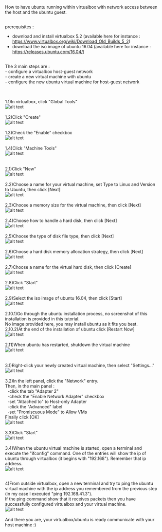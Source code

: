 How to have ubuntu running within virtualbox with network access between the host and the ubuntu guest.<br/>
<br/>

prerequisites :<br/>
- download and install virtualbox 5.2 (available here for instance : https://www.virtualbox.org/wiki/Download_Old_Builds_5_2)<br/>
- download the iso image of ubuntu 16.04 (available here for instance : https://releases.ubuntu.com/16.04/)<br/>
<br/>
The 3 main steps are :<br/>
- configure a virtualbox host-guest network<br/>
- create a new virtual machine with ubuntu<br/>
- configure the new ubuntu virtual machine for host-guest network<br/>
<br/>
<br/>

1.1)In virtualbox, click "Global Tools"<br/>
![alt text](https://github.com/thomascolomba/virtualbox_ubuntuWithNetworkAccessToGuest/blob/master/step1-1.png?raw=true)<br/><br/>
1.2)Click "Create"<br/>
![alt text](https://github.com/thomascolomba/virtualbox_ubuntuWithNetworkAccessToGuest/blob/master/step1-2.png?raw=true)<br/><br/>
1.3)Check the "Enable" checkbox<br/>
![alt text](https://github.com/thomascolomba/virtualbox_ubuntuWithNetworkAccessToGuest/blob/master/step1-3.png?raw=true)<br/><br/>
1.4)Click "Machine Tools"<br/>
![alt text](https://github.com/thomascolomba/virtualbox_ubuntuWithNetworkAccessToGuest/blob/master/step1-4.png?raw=true)<br/><br/>
<br/>
2.1)Click "New"<br/>
![alt text](https://github.com/thomascolomba/virtualbox_ubuntuWithNetworkAccessToGuest/blob/master/step2-1.png?raw=true)<br/><br/>
2.2)Choose a name for your virtual machine, set Type to Linux and Version to Ubuntu, then click [Next]<br/>
![alt text](https://github.com/thomascolomba/virtualbox_ubuntuWithNetworkAccessToGuest/blob/master/step2-2.png?raw=true)<br/><br/>
2.3)Choose a memory size for the virtual machine, then click [Next]<br/>
![alt text](https://github.com/thomascolomba/virtualbox_ubuntuWithNetworkAccessToGuest/blob/master/step2-3.png?raw=true)<br/><br/>
2.4)Choose how to handle a hard disk, then click [Next]<br/>
![alt text](https://github.com/thomascolomba/virtualbox_ubuntuWithNetworkAccessToGuest/blob/master/step2-4.png?raw=true)<br/><br/>
2.5)Choose the type of disk file type, then click [Next]<br/>
![alt text](https://github.com/thomascolomba/virtualbox_ubuntuWithNetworkAccessToGuest/blob/master/step2-5.png?raw=true)<br/><br/>
2.6)Choose a hard disk memory allocation strategy, then click [Next]<br/>
![alt text](https://github.com/thomascolomba/virtualbox_ubuntuWithNetworkAccessToGuest/blob/master/step2-6.png?raw=true)<br/><br/>
2.7)Choose a name for the virtual hard disk, then click [Create]<br/>
![alt text](https://github.com/thomascolomba/virtualbox_ubuntuWithNetworkAccessToGuest/blob/master/step2-7.png?raw=true)<br/><br/>
2.8)Click "Start"<br/>
![alt text](https://github.com/thomascolomba/virtualbox_ubuntuWithNetworkAccessToGuest/blob/master/step2-8.png?raw=true)<br/><br/>
2.9)Select the iso image of ubuntu 16.04, then click [Start]<br/>
![alt text](https://github.com/thomascolomba/virtualbox_ubuntuWithNetworkAccessToGuest/blob/master/step2-9.png?raw=true)<br/><br/>
2.10.1)Go through the ubuntu installation process, no screenshot of this installation is provided in this tutorial.<br/>
No image provided here, you may install ubuntu as it fits you best.<br/>
2.10.2)At the end of the installation of ubuntu click [Restart Now]<br/>
![alt text](https://github.com/thomascolomba/virtualbox_ubuntuWithNetworkAccessToGuest/blob/master/step2-10.png?raw=true)<br/><br/>
2.11)When ubuntu has restarted, shutdown the virtual machine<br/>
![alt text](https://github.com/thomascolomba/virtualbox_ubuntuWithNetworkAccessToGuest/blob/master/step2-11.png?raw=true)<br/><br/>
<br/>
3.1)Right-click your newly created virtual machine, then select "Settings..."<br/>
![alt text](https://github.com/thomascolomba/virtualbox_ubuntuWithNetworkAccessToGuest/blob/master/step3-1.png?raw=true)<br/><br/>
3.2)In the left panel, click the "Network" entry.<br/>
Then, in the main panel :<br/>
&nbsp;&nbsp;-click the tab "Adapter 2"<br/>
&nbsp;&nbsp;-check the "Enable Network Adapter" checkbox<br/>
&nbsp;&nbsp;-set "Attached to" to Host-only Adapter<br/>
&nbsp;&nbsp;-click the "Advanced" label<br/>
&nbsp;&nbsp;-set "Promiscuous Mode" to Allow VMs<br/>
Finally click [OK]<br/>
![alt text](https://github.com/thomascolomba/virtualbox_ubuntuWithNetworkAccessToGuest/blob/master/step3-2.png?raw=true)<br/><br/>
3.3)Click "Start"<br/>
![alt text](https://github.com/thomascolomba/virtualbox_ubuntuWithNetworkAccessToGuest/blob/master/step3-3.png?raw=true)<br/><br/>
3.4)When the ubuntu virtual machine is started, open a terminal and execute the "ifconfig" command. One of the entries will show the ip of ubuntu through virtualbox (it begins with "192.168"). Remember that ip address.<br/>
![alt text](https://github.com/thomascolomba/virtualbox_ubuntuWithNetworkAccessToGuest/blob/master/step3-4.png?raw=true)<br/><br/>

4)From outside virtualbox, open a new terminal and try to ping the ubuntu virtual machine with the ip address you remembered from the previous step (in my case I executed "ping 192.168.41.3").<br/>
If the ping command show that it receives packets then you have successfully configured virtualbox and your virtual machine.<br/>
![alt text](https://github.com/thomascolomba/virtualbox_ubuntuWithNetworkAccessToGuest/blob/master/step4-1.png?raw=true)<br/><br/>
And there you are, your virtualbox/ubuntu is ready communicate with your host machine :)